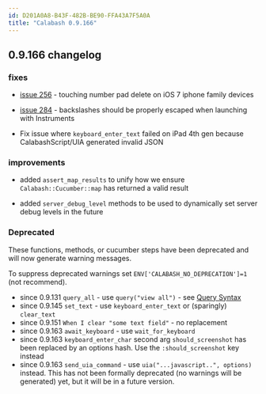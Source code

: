 ```yaml
---
id: D201A0A8-B43F-482B-BE90-FFA43A7F5A0A
title: "Calabash 0.9.166"
---
```


## 0.9.166 changelog

### fixes

- [issue 256](https://github.com/calabash/calabash-ios/issues/256) - touching number pad delete on iOS 7 iphone family devices

- [issue 284]( https://github.com/calabash/calabash-ios/issues/284) - backslashes should be properly escaped when launching with Instruments

- Fix issue where `keyboard_enter_text` failed on iPad 4th gen because CalabashScript/UIA generated invalid JSON

### improvements

- added `assert_map_results` to unify how we ensure `Calabash::Cucumber::map` has returned a valid result

- added `server_debug_level` methods to be used to dynamically set server debug levels in the future

### Deprecated

These functions, methods, or cucumber steps have been deprecated and will now generate warning messages.

To suppress deprecated warnings set `ENV['CALABASH_NO_DEPRECATION']=1` (not recommend).

* since 0.9.131 `query_all` - use `query("view all")` - see [Query Syntax](https://github.com/calabash/calabash-ios/wiki/05-Query-syntax)
* since 0.9.145 `set_text`  - use `keyboard_enter_text` or (sparingly) `clear_text`
* since 0.9.151 `When I clear "some text field"` - no replacement
* since 0.9.163 `await_keyboard` - use `wait_for_keyboard`
* since 0.9.163 `keyboard_enter_char` second arg `should_screenshot` has been replaced by an options hash. Use the `:should_screenshot` key instead
* since 0.9.163 `send_uia_command`  - use `uia("...javascript..", options)` instead.  This has not been formally deprecated (no warnings will be generated) yet, but it will be in a future version.

